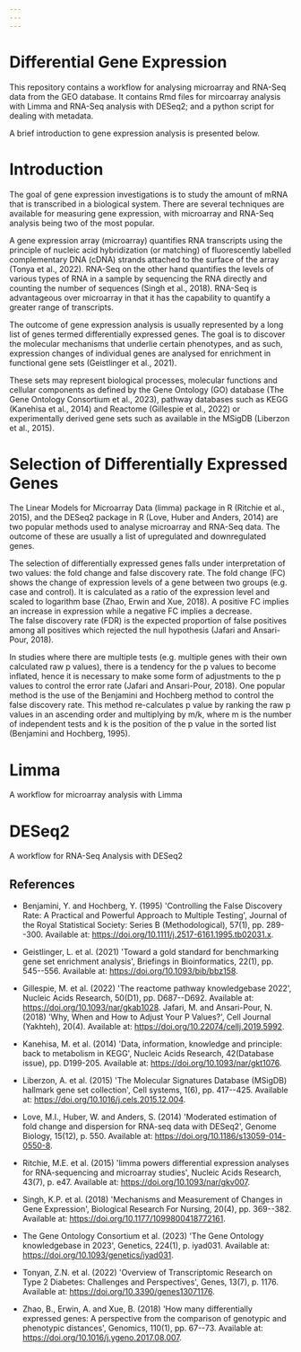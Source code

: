 ```yaml
---
---
---
```


# Differential Gene Expression

This repository contains a workflow for analysing microarray and RNA-Seq data from the GEO database. It contains Rmd files for mircoarray analysis with Limma and RNA-Seq analysis with DESeq2; and a python script for dealing with metadata.

A brief introduction to gene expression analysis is presented below.

# Introduction

The goal of gene expression investigations is to study the amount of mRNA that is transcribed in a biological system. There are several techniques are available for measuring gene expression, with microarray and RNA-Seq analysis being two of the most popular.

A gene expression array (microarray) quantifies RNA transcripts using the principle of nucleic acid hybridization (or matching) of fluorescently labelled complementary DNA (cDNA) strands attached to the surface of the array (Tonya et al., 2022). RNA-Seq on the other hand quantifies the levels of various types of RNA in a sample by sequencing the RNA directly and counting the number of sequences (Singh et al., 2018). RNA-Seq is advantageous over microarray in that it has the capability to quantify a greater range of transcripts.

The outcome of gene expression analysis is usually represented by a long list of genes termed differentially expressed genes. The goal is to discover the molecular mechanisms that underlie certain phenotypes, and as such, expression changes of individual genes are analysed for enrichment in functional gene sets (Geistlinger et al., 2021).

These sets may represent biological processes, molecular functions and cellular components as defined by the Gene Ontology (GO) database (The Gene Ontology Consortium et al., 2023), pathway databases such as KEGG (Kanehisa et al., 2014) and Reactome (Gillespie et al., 2022) or experimentally derived gene sets such as available in the MSigDB (Liberzon et al., 2015).

# Selection of Differentially Expressed Genes

The Linear Models for Microarray Data (limma) package in R (Ritchie et al., 2015), and the DESeq2 package in R (Love, Huber and Anders, 2014) are two popular methods used to analyse microarray and RNA-Seq data. The outcome of these are usually a list of upregulated and downregulated genes.

The selection of differentially expressed genes falls under interpretation of two values: the fold change and false discovery rate. The fold change (FC) shows the change of expression levels of a gene between two groups (e.g. case and control). It is calculated as a ratio of the expression level and scaled to logarithm base (Zhao, Erwin and Xue, 2018). A positive FC implies an increase in expression while a negative FC implies a decrease.\
The false discovery rate (FDR) is the expected proportion of false positives among all positives which rejected the null hypothesis (Jafari and Ansari-Pour, 2018).

In studies where there are multiple tests (e.g. multiple genes with their own calculated raw p values), there is a tendency for the p values to become inflated, hence it is necessary to make some form of adjustments to the p values to control the error rate (Jafari and Ansari-Pour, 2018). One popular method is the use of the Benjamini and Hochberg method to control the false discovery rate. This method re-calculates p value by ranking the raw p values in an ascending order and multiplying by m/k, where m is the number of independent tests and k is the position of the p value in the sorted list (Benjamini and Hochberg, 1995).

# Limma

A workflow for microarray analysis with Limma

# DESeq2

A workflow for RNA-Seq Analysis with DESeq2

## References

-   Benjamini, Y. and Hochberg, Y. (1995) 'Controlling the False Discovery Rate: A Practical and Powerful Approach to Multiple Testing', Journal of the Royal Statistical Society: Series B (Methodological), 57(1), pp. 289--300. Available at: <https://doi.org/10.1111/j.2517-6161.1995.tb02031.x>.

-   Geistlinger, L. et al. (2021) 'Toward a gold standard for benchmarking gene set enrichment analysis', Briefings in Bioinformatics, 22(1), pp. 545--556. Available at: <https://doi.org/10.1093/bib/bbz158>.

-   Gillespie, M. et al. (2022) 'The reactome pathway knowledgebase 2022', Nucleic Acids Research, 50(D1), pp. D687--D692. Available at: <https://doi.org/10.1093/nar/gkab1028>. Jafari, M. and Ansari-Pour, N. (2018) 'Why, When and How to Adjust Your P Values?', Cell Journal (Yakhteh), 20(4). Available at: <https://doi.org/10.22074/cellj.2019.5992>.

-   Kanehisa, M. et al. (2014) 'Data, information, knowledge and principle: back to metabolism in KEGG', Nucleic Acids Research, 42(Database issue), pp. D199-205. Available at: <https://doi.org/10.1093/nar/gkt1076>.

-   Liberzon, A. et al. (2015) 'The Molecular Signatures Database (MSigDB) hallmark gene set collection', Cell systems, 1(6), pp. 417--425. Available at: <https://doi.org/10.1016/j.cels.2015.12.004>.

-   Love, M.I., Huber, W. and Anders, S. (2014) 'Moderated estimation of fold change and dispersion for RNA-seq data with DESeq2', Genome Biology, 15(12), p. 550. Available at: <https://doi.org/10.1186/s13059-014-0550-8>.

-   Ritchie, M.E. et al. (2015) 'limma powers differential expression analyses for RNA-sequencing and microarray studies', Nucleic Acids Research, 43(7), p. e47. Available at: <https://doi.org/10.1093/nar/gkv007>.

-   Singh, K.P. et al. (2018) 'Mechanisms and Measurement of Changes in Gene Expression', Biological Research For Nursing, 20(4), pp. 369--382. Available at: <https://doi.org/10.1177/1099800418772161>.

-   The Gene Ontology Consortium et al. (2023) 'The Gene Ontology knowledgebase in 2023', Genetics, 224(1), p. iyad031. Available at: <https://doi.org/10.1093/genetics/iyad031>.

-   Tonyan, Z.N. et al. (2022) 'Overview of Transcriptomic Research on Type 2 Diabetes: Challenges and Perspectives', Genes, 13(7), p. 1176. Available at: <https://doi.org/10.3390/genes13071176>.

-   Zhao, B., Erwin, A. and Xue, B. (2018) 'How many differentially expressed genes: A perspective from the comparison of genotypic and phenotypic distances', Genomics, 110(1), pp. 67--73. Available at: <https://doi.org/10.1016/j.ygeno.2017.08.007>.
